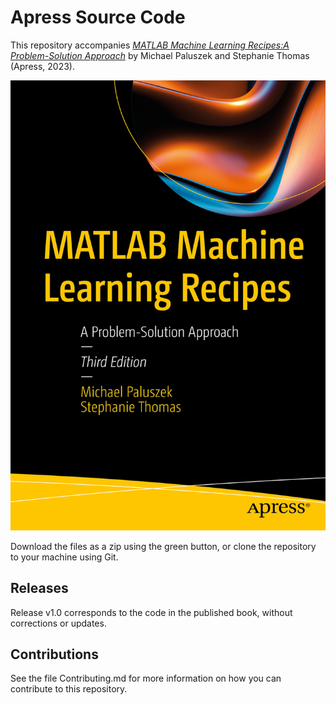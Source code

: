 # Apress Source Code

This repository accompanies [*MATLAB Machine Learning Recipes:A Problem-Solution Approach*](https://www.link.springer.com/book/10.1007/9781484298459) by Michael Paluszek and Stephanie Thomas (Apress, 2023).

[comment]: #cover
![Cover image](9781484298459.jfif)

Download the files as a zip using the green button, or clone the repository to your machine using Git.

## Releases

Release v1.0 corresponds to the code in the published book, without corrections or updates.

## Contributions

See the file Contributing.md for more information on how you can contribute to this repository.